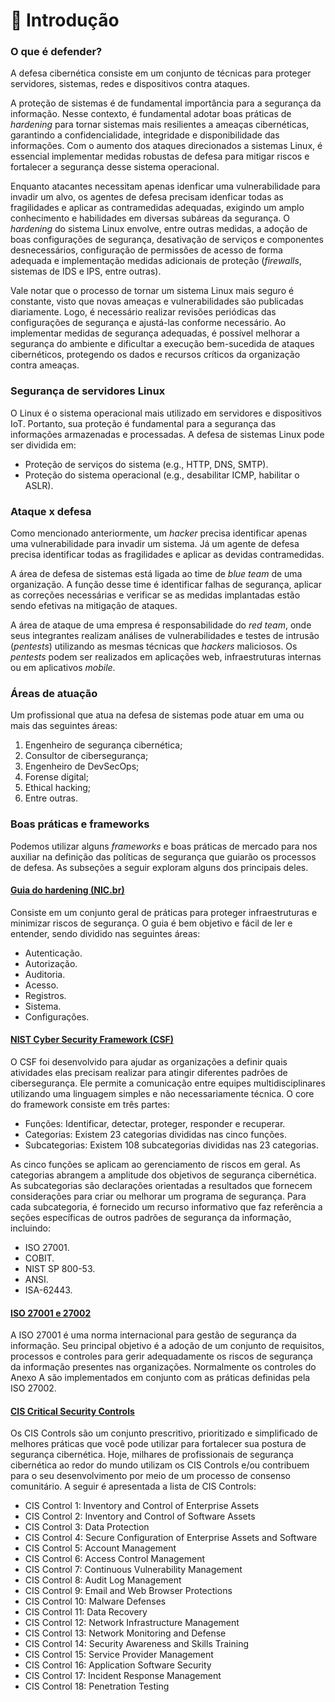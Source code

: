 # 📖 Introdução

### O que é defender?

A defesa cibernética consiste em um conjunto de técnicas para proteger servidores, sistemas, redes e dispositivos contra ataques.

A proteção de sistemas é de fundamental importância para a segurança da informação. Nesse contexto, é fundamental adotar boas práticas de _hardening_ para tornar sistemas mais resilientes a ameaças cibernéticas, garantindo a confidencialidade, integridade e disponibilidade das informações. Com o aumento dos ataques direcionados a sistemas Linux, é essencial implementar medidas robustas de defesa para mitigar riscos e fortalecer a segurança desse sistema operacional.

Enquanto atacantes necessitam apenas idenficar uma vulnerabilidade para invadir um alvo, os agentes de defesa precisam idenficar todas as fragilidades e aplicar as contramedidas adequadas, exigindo um amplo conhecimento e habilidades em diversas subáreas da segurança. O _hardening_ do sistema Linux envolve, entre outras medidas, a adoção de boas configurações de segurança, desativação de serviços e componentes desnecessários, configuração de permissões de acesso de forma adequada e implementação medidas adicionais de proteção (_firewalls_, sistemas de IDS e IPS, entre outras).

Vale notar que o processo de tornar um sistema Linux mais seguro é constante, visto que novas ameaças e vulnerabilidades são publicadas diariamente. Logo, é necessário realizar revisões periódicas das configurações de segurança e ajustá-las conforme necessário. Ao implementar medidas de segurança adequadas, é possível melhorar a segurança do ambiente e dificultar a execução bem-sucedida de ataques cibernéticos, protegendo os dados e recursos críticos da organização contra ameaças.

### Segurança de servidores Linux

O Linux é o sistema operacional mais utilizado em servidores e dispositivos IoT. Portanto, sua proteção é fundamental para a segurança das informações armazenadas e processadas. A defesa de sistemas Linux pode ser dividida em:

* Proteção de serviços do sistema (e.g., HTTP, DNS, SMTP).
* Proteção do sistema operacional (e.g., desabilitar ICMP, habilitar o ASLR).

### Ataque x defesa

Como mencionado anteriormente, um _hacker_ precisa identificar apenas uma vulnerabilidade para invadir um sistema. Já um agente de defesa precisa identificar todas as fragilidades e aplicar as devidas contramedidas.

A área de defesa de sistemas está ligada ao time de _blue team_ de uma organização. A função desse time é identificar falhas de segurança, aplicar as correções necessárias e verificar se as medidas implantadas estão sendo efetivas na mitigação de ataques.

A área de ataque de uma empresa é responsabilidade do _red team_, onde seus integrantes realizam análises de vulnerabilidades e testes de intrusão (_pentests_) utilizando as mesmas técnicas que _hackers_ maliciosos. Os _pentests_ podem ser realizados em aplicações web, infraestruturas internas ou em aplicativos _mobile_.

### Áreas de atuação

Um profissional que atua na defesa de sistemas pode atuar em uma ou mais das seguintes áreas:

1. Engenheiro de segurança cibernética;
2. Consultor de cibersegurança;
3. Engenheiro de DevSecOps;
4. Forense digital;
5. Ethical hacking;
6. Entre outras.

### Boas práticas e frameworks

Podemos utilizar alguns _frameworks_ e boas práticas de mercado para nos auxiliar na definição das políticas de segurança que guiarão os processos de defesa. As subseções a seguir exploram alguns dos principais deles.

#### [Guia do hardening (NIC.br)](https://bcp.nic.br/i+seg/acoes/hardening/)

Consiste em um conjunto geral de práticas para proteger infraestruturas e minimizar riscos de segurança. O guia é bem objetivo e fácil de ler e entender, sendo dividido nas seguintes áreas:

* Autenticação.
* Autorização.
* Auditoria.
* Acesso.
* Registros.
* Sistema.
* Configurações.

#### [NIST Cyber Security Framework (CSF)](https://www.nist.gov/cyberframework)

O CSF foi desenvolvido para ajudar as organizações a definir quais atividades elas precisam realizar para atingir diferentes padrões de cibersegurança. Ele permite a comunicação entre equipes multidisciplinares utilizando uma linguagem simples e não necessariamente técnica. O core do framework consiste em três partes:

* Funções: Identificar, detectar, proteger, responder e recuperar.
* Categorias: Existem 23 categorias divididas nas cinco funções.
* Subcategorias: Existem 108 subcategorias divididas nas 23 categorias.

As cinco funções se aplicam ao gerenciamento de riscos em geral. As categorias abrangem a amplitude dos objetivos de segurança cibernética. As subcategorias são declarações orientadas a resultados que fornecem considerações para criar ou melhorar um programa de segurança. Para cada subcategoria, é fornecido um recurso informativo que faz referência a seções específicas de outros padrões de segurança da informação, incluindo:

* ISO 27001.
* COBIT.
* NIST SP 800-53.
* ANSI.
* ISA-62443.

#### [ISO 27001 e 27002](https://www.iso.org/standard/27001)

A ISO 27001 é uma norma internacional para gestão de segurança da informação. Seu principal objetivo é a adoção de um conjunto de requisitos, processos e controles para gerir adequadamente os riscos de segurança da informação presentes nas organizações. Normalmente os controles do Anexo A são implementados em conjunto com as práticas definidas pela ISO 27002.

#### [CIS Critical Security Controls](https://www.cisecurity.org/controls)

Os CIS Controls são um conjunto prescritivo, prioritizado e simplificado de melhores práticas que você pode utilizar para fortalecer sua postura de segurança cibernética. Hoje, milhares de profissionais de segurança cibernética ao redor do mundo utilizam os CIS Controls e/ou contribuem para o seu desenvolvimento por meio de um processo de consenso comunitário. A seguir é apresentada a lista de CIS Controls:

* CIS Control 1: Inventory and Control of Enterprise Assets
* CIS Control 2: Inventory and Control of Software Assets
* CIS Control 3: Data Protection
* CIS Control 4: Secure Configuration of Enterprise Assets and Software
* CIS Control 5: Account Management
* CIS Control 6: Access Control Management
* CIS Control 7: Continuous Vulnerability Management
* CIS Control 8: Audit Log Management
* CIS Control 9: Email and Web Browser Protections
* CIS Control 10: Malware Defenses
* CIS Control 11: Data Recovery
* CIS Control 12: Network Infrastructure Management
* CIS Control 13: Network Monitoring and Defense
* CIS Control 14: Security Awareness and Skills Training
* CIS Control 15: Service Provider Management
* CIS Control 16: Application Software Security
* CIS Control 17: Incident Response Management
* CIS Control 18: Penetration Testing
